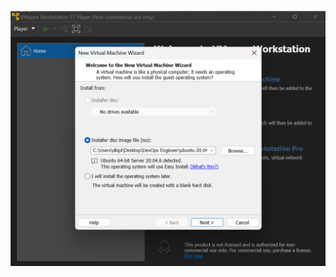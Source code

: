 ![alt text](https://github.com/MuhSatriyo/devops17-dumbways--Muhammad-Satriyo-Yuwono-/blob/main/First%20Week/Image/1.png?raw=true)
